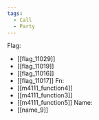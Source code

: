```yaml
---
tags:
  - Call
  - Party
---
```

Flag:
- [[flag_11029]]
- [[flag_11019]]
- [[flag_11016]]
- [[flag_11017]]
Fn:
- [[m4111_function4]]
- [[m4111_function3]]
- [[m4111_function5]]
Name:
- [[name_9]]
